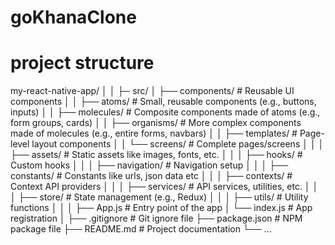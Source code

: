 # goKhanaClone

# project structure

my-react-native-app/
│
│
├─ src/
│ ├── components/ # Reusable UI components
│ │ ├── atoms/ # Small, reusable components (e.g., buttons, inputs)
│ │ ├── molecules/ # Composite components made of atoms (e.g., form groups, cards)
│ │ ├── organisms/ # More complex components made of molecules (e.g., entire forms, navbars)
│ │ ├── templates/ # Page-level layout components
│ │ └── screens/ # Complete pages/screens
│ │
│ ├── assets/ # Static assets like images, fonts, etc.
│ │
│ ├── hooks/ # Custom hooks
│ │
│ ├── navigation/ # Navigation setup
│ │
│ ├── constants/ # Constants like urls, json data etc
│ │
│ ├── contexts/ # Context API providers
│ │
│ ├── services/ # API services, utilities, etc.
│ │
│ ├── store/ # State management (e.g., Redux)
│ │
│ ├── utils/ # Utility functions
│ │
│ ├── App.js # Entry point of the app
│ └── index.js # App registration
│
├── .gitignore # Git ignore file
├── package.json # NPM package file
├── README.md # Project documentation
└── ...
